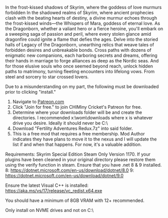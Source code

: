 In the frost-kissed shadows of Skyrim, where the goddess of love murmurs forbidden In the shadowed realms of Skyrim, where ancient prophecies clash with the beating hearts of destiny, a divine murmur echoes through the frost-kissed winds—the Whispers of Mara, goddess of eternal love. As the Dragonborn, whether a valiant hero or a fierce heroine, you'll embark on a sweeping saga of passion and peril, where every stolen glance amid dragonfire could ignite a flame that defies the ages. Delve into the storied halls of Legacy of the Dragonborn, unearthing relics that weave tales of forbidden desires and unbreakable bonds. Cross paths with dozens of enigmatic new companions, each harboring secrets and dreams, offering their hands in marriage to forge alliances as deep as the Nordic seas. And for those elusive souls who once seemed beyond reach, unlock hidden paths to matrimony, turning fleeting encounters into lifelong vows. From steel and sorcery to star crossed lovers.

Due to a misunderstanding on my part, the following must be downloaded prior to clicking "install."  

1. Navigate to [Patreon.com](https://www.patreon.com/posts/fertilty-aela-125039581)
2. Click "Join for free." to join CHIMiny Cricket's Patreon for free.
3. Determine where your downloads folder will be and create the directories. I recommended x:\wom\downloads where x is whatever drive you desire. Ideally it should never be C:\
4. Download "Fertility Adventures Redux.7z" into said folder. 
5. This is a free mod that requires a free membership. Mod Author indicates they have plans to move it to the nexus and I will update the list if and when that happens. For now, it's a valuable addition.

Requirements: Skyrim Special Edition Steam Only Version 1170. If your plugins have been cleaned in your original directory please restore them using the verify function in steam. 
Ensure that you have .net 8 & 9 installed.  
8: https://dotnet.microsoft.com/en-us/download/dotnet/8.0
9: https://dotnet.microsoft.com/en-us/download/dotnet/9.0

Ensure the latest Visual C++ is installed: https://aka.ms/vs/17/release/vc_redist.x64.exe

You should have a minimum of 8GB VRAM with 12+ recommended. 

Only install on NVME drives and not on C:\
